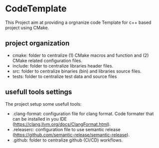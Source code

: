 # CodeTemplate

This Project aim at providing a orgnanize code Template for c++ based project using CMake.

## project organization
 * cmake: folder to centralize (1) CMake macros and function and (2) CMake related configuration files.
 * include: folder to centralize libraries header files.
 * src: folder to centralize binaries (bin) and libraries source files.
 * tests: folder to centralize test data and source files

## usefull tools settings
The project setup some usefull tools:
 * .clang-format: configuration file for clang format. Code formater that can be installed in you IDE (https://clang.llvm.org/docs/ClangFormat.html).
 * .releaserc: configuration file to use semantic release (https://github.com/semantic-release/semantic-release).
 * .github: folder to centralize github (CI/CD) workflows.